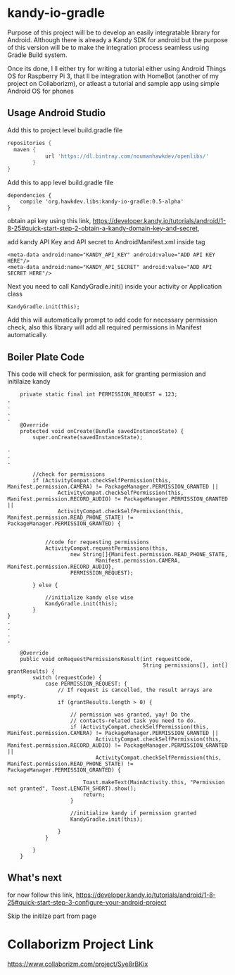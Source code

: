# kandy-io-gradle

Purpose of this project will be to develop an easily integratable library for Android. Although there is already a Kandy SDK for android but the purpose of this version will be to make the integration process seamless using Gradle Build system.

Once its done, I ll either try for writing a tutorial either using Android Things OS for Raspberry Pi 3, that ll be integration with HomeBot (another of my project on Collaborizm), or atleast a tutorial and sample app using simple Android OS for phones

Usage Android Studio
--------

Add this to project level build.gradle file
```gradle
repositories {
  maven {
            url 'https://dl.bintray.com/noumanhawkdev/openlibs/'
        }
}
```

Add this to app level build.gradle file
```
dependencies {
    compile 'org.hawkdev.libs:kandy-io-gradle:0.5-alpha'
}
```

obtain api key using this link, https://developer.kandy.io/tutorials/android/1-8-25#quick-start-step-2-obtain-a-kandy-domain-key-and-secret, 

add kandy API Key and API secret to AndroidManifest.xml inside <application> tag
```
<meta-data android:name="KANDY_API_KEY" android:value="ADD API KEY HERE"/>
<meta-data android:name="KANDY_API_SECRET" android:value="ADD API SECRET HERE"/>
```

Next you need to call KandyGradle.init() inside your activity or Application class
```
KandyGradle.init(this);
```
Add this will automatically prompt to add code for necessary permission check, also this library will add all required permissions in Manifest automatically.

Boiler Plate Code
--------
This code will check for permission, ask for granting permission and initilaize kandy 

```
    private static final int PERMISSION_REQUEST = 123;
.
.
.
.
    @Override
    protected void onCreate(Bundle savedInstanceState) {
        super.onCreate(savedInstanceState);

.
.
.

        //check for permissions
        if (ActivityCompat.checkSelfPermission(this, Manifest.permission.CAMERA) != PackageManager.PERMISSION_GRANTED ||
                ActivityCompat.checkSelfPermission(this, Manifest.permission.RECORD_AUDIO) != PackageManager.PERMISSION_GRANTED ||
                ActivityCompat.checkSelfPermission(this, Manifest.permission.READ_PHONE_STATE) != PackageManager.PERMISSION_GRANTED) {


            //code for requesting permissions
            ActivityCompat.requestPermissions(this,
                    new String[]{Manifest.permission.READ_PHONE_STATE,
                            Manifest.permission.CAMERA, Manifest.permission.RECORD_AUDIO},
                    PERMISSION_REQUEST);
            
        } else {

            //initialize kandy else wise
            KandyGradle.init(this);
        }
}
.
.
.
.

    @Override
    public void onRequestPermissionsResult(int requestCode,
                                           String permissions[], int[] grantResults) {
        switch (requestCode) {
            case PERMISSION_REQUEST: {
                // If request is cancelled, the result arrays are empty.
                if (grantResults.length > 0) {

                    // permission was granted, yay! Do the
                    // contacts-related task you need to do.
                    if (ActivityCompat.checkSelfPermission(this, Manifest.permission.CAMERA) != PackageManager.PERMISSION_GRANTED ||
                            ActivityCompat.checkSelfPermission(this, Manifest.permission.RECORD_AUDIO) != PackageManager.PERMISSION_GRANTED ||
                            ActivityCompat.checkSelfPermission(this, Manifest.permission.READ_PHONE_STATE) != PackageManager.PERMISSION_GRANTED) {
                        
                        Toast.makeText(MainActivity.this, "Permission not granted", Toast.LENGTH_SHORT).show();
                        return;
                    }
                    
                    //initialize kandy if permission granted
                    KandyGradle.init(this);

                }
            }
            
        }
    }
```

What's next
--------

for now follow this link, https://developer.kandy.io/tutorials/android/1-8-25#quick-start-step-3-configure-your-android-project

Skip the initilze part from page

# Collaborizm Project Link
https://www.collaborizm.com/project/Sye8rBKix 
